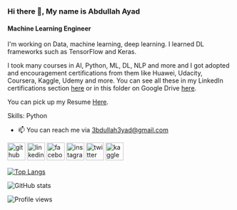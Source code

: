 ### Hi there 👋, My name is Abdullah Ayad
#### Machine Learning Engineer


I'm working on Data, machine learning, deep learning.
I learned DL frameworks such as TensorFlow and Keras.

I took many courses in AI, Python, ML, DL, NLP and more and I got adopted and encouragement certifications from them like Huawei, 
Udacity, Coursera, Kaggle, Udemy and more. You can see all these in my LinkedIn certifications section [here](https://www.linkedin.com/in/%D8%B9%D8%A8%D8%AF%D8%A7%D9%84%D9%84%D9%87-%D8%B9%D9%8A%D8%A7%D8%AF-277077209/) or in this folder on Google Drive [here](https://drive.google.com/drive/folders/1X_cmWxySBnQHb001tV1Sr9Vhgt_gn2Hj).

You can pick up my Resume [Here](https://drive.google.com/drive/folders/1uK9V_S360gWGxeL2pX-qLV6U2qJfv1GF?usp=sharing).

Skills: Python

- 📫 You can reach me via 3bdullah3yad@gmail.com 


[<img src='https://cdn.jsdelivr.net/npm/simple-icons@3.0.1/icons/github.svg' alt='github' height='40'>](https://github.com/3bdullah-3yad)  [<img src='https://cdn.jsdelivr.net/npm/simple-icons@3.0.1/icons/linkedin.svg' alt='linkedin' height='40'>](https://www.linkedin.com/in/%D8%B9%D8%A8%D8%AF%D8%A7%D9%84%D9%84%D9%87-%D8%B9%D9%8A%D8%A7%D8%AF-277077209/)  [<img src='https://cdn.jsdelivr.net/npm/simple-icons@3.0.1/icons/facebook.svg' alt='facebook' height='40'>](https://www.facebook.com/3bdullah.3yad)  [<img src='https://cdn.jsdelivr.net/npm/simple-icons@3.0.1/icons/instagram.svg' alt='instagram' height='40'>](https://www.instagram.com/3bdullah.3yad//)  [<img src='https://cdn.jsdelivr.net/npm/simple-icons@3.0.1/icons/twitter.svg' alt='twitter' height='40'>](https://twitter.com/3bdullah_3yad)  [<img src='https://cdn.jsdelivr.net/npm/simple-icons@3.0.1/icons/kaggle.svg' alt='kaggle' height='40'>](https://www.kaggle.com/abdullah3yad)  

[![Top Langs](https://github-readme-stats.vercel.app/api/top-langs/?username=a00ayad00)](https://github.com/anuraghazra/github-readme-stats)

![GitHub stats](https://github-readme-stats.vercel.app/api?username=a00ayad00&show_icons=true&count_private=true)  

![Profile views](https://gpvc.arturio.dev/a00ayad00)  
